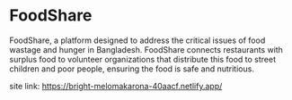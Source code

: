 # FoodShare
FoodShare, a platform designed to address the critical issues of food wastage and hunger in Bangladesh. FoodShare connects restaurants with surplus food to volunteer organizations that distribute this food to street children and poor people, ensuring the food is safe and nutritious.

site link:
https://bright-melomakarona-40aacf.netlify.app/
